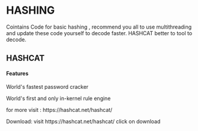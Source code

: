 # HASHING
Cointains Code for basic hashing , recommend you all to use multithreading and update these code yourself to decode faster.
HASHCAT better to tool to decode.

<h2>HASHCAT</h2>
<h4>Features</h4>
<p>World's fastest password cracker</p>
<p>World's first and only in-kernel rule engine</p>
<p>for more visit : https://hashcat.net/hashcat/</p>
<p>Download: visit https://hashcat.net/hashcat/  click on download</p>
